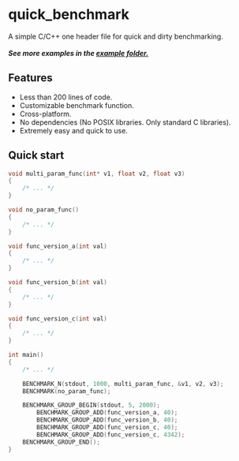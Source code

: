 # quick_benchmark
A simple C/C++ one header file for quick and dirty benchmarking.<br><br>
<i><b>See more examples in the <a href="https://github.com/QwertyQaz414/quick_benchmark/tree/master/examples">example folder.</a></i></b>

## Features
- Less than 200 lines of code.
- Customizable benchmark function.
- Cross-platform.
- No dependencies (No POSIX libraries. Only standard C libraries).
- Extremely easy and quick to use.

## Quick start
```cpp
void multi_param_func(int* v1, float v2, float v3)
{
    /* ... */
}

void no_param_func()
{
    /* ... */
}

void func_version_a(int val)
{
    /* ... */
}

void func_version_b(int val)
{
    /* ... */
}

void func_version_c(int val)
{
    /* ... */
}

int main()
{
    /* ... */

    BENCHMARK_N(stdout, 1000, multi_param_func, &v1, v2, v3);
    BENCHMARK(no_param_func);

    BENCHMARK_GROUP_BEGIN(stdout, 5, 2000);
        BENCHMARK_GROUP_ADD(func_version_a, 40);
        BENCHMARK_GROUP_ADD(func_version_b, 40);
        BENCHMARK_GROUP_ADD(func_version_c, 40);
        BENCHMARK_GROUP_ADD(func_version_c, 4342);
    BENCHMARK_GROUP_END();
}
```
